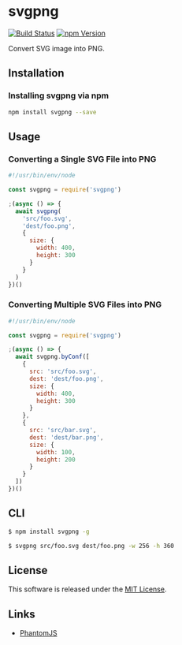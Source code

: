svgpng
==========

<!---
This file is generated by ape-tmpl. Do not update manually.
--->

<!-- Badge Start -->
<a name="badges"></a>

[![Build Status][bd_travis_shield_url]][bd_travis_url]
[![npm Version][bd_npm_shield_url]][bd_npm_url]

[bd_repo_url]: https://github.com/okunishinishi/node-svgpng
[bd_travis_url]: http://travis-ci.org/okunishinishi/node-svgpng
[bd_travis_shield_url]: http://img.shields.io/travis/okunishinishi/node-svgpng.svg?style=flat
[bd_travis_com_url]: http://travis-ci.com/okunishinishi/node-svgpng
[bd_travis_com_shield_url]: https://api.travis-ci.com/okunishinishi/node-svgpng.svg?token=
[bd_license_url]: https://github.com/okunishinishi/node-svgpng/blob/master/LICENSE
[bd_codeclimate_url]: http://codeclimate.com/github/okunishinishi/node-svgpng
[bd_codeclimate_shield_url]: http://img.shields.io/codeclimate/github/okunishinishi/node-svgpng.svg?style=flat
[bd_codeclimate_coverage_shield_url]: http://img.shields.io/codeclimate/coverage/github/okunishinishi/node-svgpng.svg?style=flat
[bd_gemnasium_url]: https://gemnasium.com/okunishinishi/node-svgpng
[bd_gemnasium_shield_url]: https://gemnasium.com/okunishinishi/node-svgpng.svg
[bd_npm_url]: http://www.npmjs.org/package/svgpng
[bd_npm_shield_url]: http://img.shields.io/npm/v/svgpng.svg?style=flat
[bd_standard_url]: http://standardjs.com/
[bd_standard_shield_url]: https://img.shields.io/badge/code%20style-standard-brightgreen.svg

<!-- Badge End -->


<!-- Description Start -->
<a name="description"></a>

Convert SVG image into PNG.

<!-- Description End -->




<!-- Sections Start -->
<a name="sections"></a>

<!-- Section from "doc/guides/01.Installation.md.hbs" Start -->

<a name="section-doc-guides-01-installation-md"></a>

Installation
-----

### Installing svgpng via npm

```bash
npm install svgpng --save
```

<!-- Section from "doc/guides/01.Installation.md.hbs" End -->

<!-- Section from "doc/guides/02.Usage.md.hbs" Start -->

<a name="section-doc-guides-02-usage-md"></a>

Usage
----


### Converting a Single SVG File into PNG

```javascript
#!/usr/bin/env/node

const svgpng = require('svgpng')

;(async () => {
  await svgpng(
    'src/foo.svg',
    'dest/foo.png',
    {
      size: {
        width: 400,
        height: 300
      }
    }
  )
})()

```

### Converting Multiple SVG Files into PNG

```javascript
#!/usr/bin/env/node

const svgpng = require('svgpng')

;(async () => {
  await svgpng.byConf([
    {
      src: 'src/foo.svg',
      dest: 'dest/foo.png',
      size: {
        width: 400,
        height: 300
      }
    },
    {
      src: 'src/bar.svg',
      dest: 'dest/bar.png',
      size: {
        width: 100,
        height: 200
      }
    }
  ])
})()


```



<!-- Section from "doc/guides/02.Usage.md.hbs" End -->

<!-- Section from "doc/guides/03.CLI.md.hbs" Start -->

<a name="section-doc-guides-03-c-l-i-md"></a>

CLI
------

```bash
$ npm install svgpng -g
```

```bash
$ svgpng src/foo.svg dest/foo.png -w 256 -h 360
```


<!-- Section from "doc/guides/03.CLI.md.hbs" End -->


<!-- Sections Start -->


<!-- LICENSE Start -->
<a name="license"></a>

License
-------
This software is released under the [MIT License](https://github.com/okunishinishi/node-svgpng/blob/master/LICENSE).

<!-- LICENSE End -->


<!-- Links Start -->
<a name="links"></a>

Links
------

+ [PhantomJS][phantom_j_s_url]

[phantom_j_s_url]: http://phantomjs.org/

<!-- Links End -->
